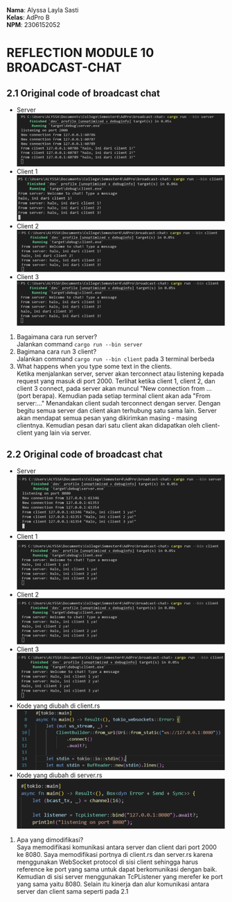 **Nama**: Alyssa Layla Sasti  <br /> 
**Kelas**: AdPro B  <br />
**NPM**: 2306152052 <br />

# REFLECTION MODULE 10 BROADCAST-CHAT
## 2.1 Original code of broadcast chat
- Server
![broadcast1](images/broadcast1.png)
- Client 1
![broadcast2](images/broadcast2.png)
- Client 2
![broadcast3](images/broadcast3.png)
- Client 3
![broadcast4](images/broadcast4.png)

1. Bagaimana cara run server? <br />
Jalankan command `cargo run --bin server`
2. Bagimana cara run 3 client? <br />
Jalankan command `cargo run --bin client` pada 3 terminal berbeda
3. What happens when you type some text in the clients. <br />
Ketika menjalankan server, server akan terconnect atau listening kepada request yang masuk di port 2000. Terlihat ketika client 1, client 2, dan client 3 connect, pada server akan muncul "New connection from ...(port berapa). Kemudian pada setiap terminal client akan ada "From server:..." Menandakan client sudah terconnect dengan server. Dengan begitu semua server dan client akan terhubung satu sama lain. Server akan mendapat semua pesan yang dikirimkan masing - masing clientnya. Kemudian pesan dari satu client akan didapatkan oleh client-client yang lain via server.

## 2.2 Original code of broadcast chat
- Server
![broadcast5](images/broadcast5.png)
- Client 1
![broadcast6](images/broadcast6.png)
- Client 2
![broadcast7](images/broadcast7.png)
- Client 3
![broadcast8](images/broadcast8.png)
- Kode yang diubah di client.rs
![broadcast9](images/broadcast9.png)
- Kode yang diubah di server.rs
![broadcast10](images/broadcast10.png)

1. Apa yang dimodifikasi? <br />
Saya memodifikasi komunikasi antara server dan client dari port 2000 ke 8080. Saya memodifikasi portnya di client.rs dan server.rs karena menggunakan WebSocket protocol di sisi client sehingga harus reference ke port yang sama untuk dapat berkomunikasi dengan baik. Kemudian di sisi server menggunakan TcPListener yang merefer ke port yang sama yaitu 8080. Selain itu kinerja dan alur komunikasi antara server dan client sama seperti pada 2.1